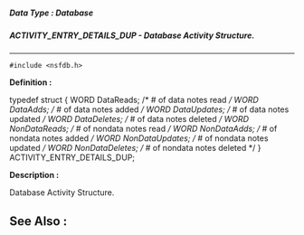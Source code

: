 ##### Data Type : Database
##### ACTIVITY_ENTRY_DETAILS_DUP - Database Activity Structure.
---
```
#include <nsfdb.h>
```

**Definition :**

typedef struct {
	WORD DataReads;   /* # of data notes read */
  WORD DataAdds;   /* # of data notes added */
	WORD DataUpdates;   /* # of data notes updated */
	WORD DataDeletes;   /* # of data notes deleted */
	WORD NonDataReads;   /* # of nondata notes read */
  WORD NonDataAdds;   /* # of nondata notes added */
	WORD NonDataUpdates;    /* # of nondata notes updated */
	WORD NonDataDeletes;    /* # of nondata notes deleted */
} ACTIVITY_ENTRY_DETAILS_DUP;


**Description :**

Database Activity Structure.


**See Also :**
---
